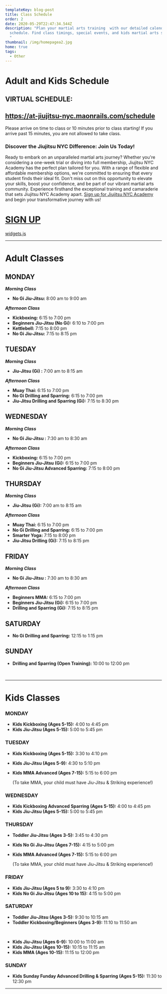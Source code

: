 ```yaml
---
templateKey: blog-post
title: Class Schedule
order: 2
date: 2020-05-29T22:47:34.544Z
description: "Plan your martial arts training  with our detailed calendar
  schedule. Find class timings, special events, and kids martial arts sessions.
  "
thumbnail: /img/homepagea2.jpg
home: true
tags:
  - Other
---
```

# Adult and Kids Schedule

## VIRTUAL SCHEDULE:

## <https://at-jiujitsu-nyc.maonrails.com/schedule>

Please arrive on time to class or 10 minutes prior to class starting!  If you arrive past 15 minutes, you are not allowed to take class.

### Discover the Jiujitsu NYC Difference: Join Us Today!

Ready to embark on an unparalleled martial arts journey? Whether you're considering a one-week trial or diving into full membership, Jiujitsu NYC Academy has the perfect plan tailored for you. With a range of flexible and affordable membership options, we're committed to ensuring that every student finds their ideal fit. Don't miss out on this opportunity to elevate your skills, boost your confidence, and be part of our vibrant martial arts community. Experience firsthand the exceptional training and camaraderie that sets Jiujitsu NYC Academy apart. [Sign up for Jiujitsu NYC Academy](https://www.maonrails.com/signup/member/8s6) and begin your transformative journey with us!

# [SIGN UP](https://www.maonrails.com/signup/member/8s6)


<script src="https://www.maonrails.com/js/widgets.js"></script>

[widgets.js](https://www.maonrails.com/js/widgets.js)
<div class="maonrails-schedule maonrails-frame-container" attr-gym="DL7vA"></div>


<div class="maonrails-booking" attr-gym="DL7vA"></div>


- - -

# Adult Classes

## MONDAY

***Morning Class***

* **No Gi Jiu-Jitsu:** 8:00 am to 9:00 am

***Afternoon Class***

* **Kickboxing:** 6:15 to 7:00 pm
* **Beginners Jiu-Jitsu (No Gi):** 6:10 to 7:00 pm
* **Kettlebell:** 7:15 to 8:00 pm
* **No Gi Jiu-Jitsu:** 7:15 to 8:15 pm

## TUESDAY

***Morning Class***

* **Jiu-Jitsu (Gi) :** 7:00 am to 8:15 am

***Afternoon Class***

* **Muay Thai:** 6:15 to 7:00 pm
* **No Gi Drilling and Sparring:** 6:15 to 7:00 pm
* **Jiu-Jitsu Drilling and Sparring (Gi):** 7:15 to 8:30 pm

## WEDNESDAY

***Morning Class***

* **No Gi Jiu-Jitsu :** 7:30 am to 8:30 am

***Afternoon Class***

* **Kickboxing:** 6:15 to 7:00 pm
* **Beginners Jiu-Jitsu (Gi):** 6:15 to 7:00 pm
* **No Gi Jiu-Jitsu Advanced Sparring:** 7:15 to 8:00 pm

## THURSDAY

***Morning Class***

* **Jiu-Jitsu (Gi):** 7:00 am to 8:15 am

***Afternoon Class***

* **Muay Thai:** 6:15 to 7:00 pm
* **No Gi Drilling and Sparring:** 6:15 to 7:00 pm
* **Smarter Yoga:** 7:15 to 8:00 pm
* **Jiu-Jitsu Drilling (Gi):** 7:15 to 8:15 pm

## FRIDAY

***Morning Class***

* **No Gi Jiu-Jitsu :** 7:30 am to 8:30 am

***Afternoon Class***

* **Beginners MMA:** 6:15 to 7:00 pm
* **Beginners Jiu-Jitsu (Gi):** 6:15 to 7:00 pm
* **Drilling and Sparring (Gi):** 7:15 to 8:15 pm

## SATURDAY

* **No Gi Drilling and Sparring:** 12:15 to 1:15 pm

## SUNDAY

* **Drilling and Sparring (Open Training):** 10:00 to 12:00 pm

<br>

- - -

# Kids Classes

### MONDAY

* **Kids Kickboxing (Ages 5-15):** 4:00 to 4:45 pm
* **Kids Jiu-Jitsu (Ages 5-15):** 5:00 to 5:45 pm

### TUESDAY

* **Kids Kickboxing (Ages 5-15):** 3:30 to 4:10 pm
* **K﻿ids Jiu-Jitsu (Ages 5-9):** 4:30 to 5:10 pm
* **Kids MMA Advanced (Ages 7-15):** 5:15 to 6:00 pm

  (﻿To take MMA, your child must have Jiu-Jitsu & Striking experience!)

### WEDNESDAY

* **Kids Kickboxing Advanced Sparring (Ages 5-15):** 4:00 to 4:45 pm
* **Kids Jiu-Jitsu (Ages 5-15):** 5:00 to 5:45 pm

### THURSDAY

* **Toddler Jiu-Jitsu (Ages 3-5):** 3:45 to 4:30 pm 
* **Kids No Gi Jiu-Jitsu (Ages 7-15):** 4:15 to 5:00 pm 
* **Kids MMA Advanced (Ages 7-15):** 5:15 to 6:00 pm 

  (﻿To take MMA, your child must have Jiu-Jitsu & Striking experience!)

### FRIDAY

* **Kids Jiu-Jitsu (Ages 5 to 9):** 3:30 to 4:10 pm
* **Kids No Gi Jiu-Jitsu (Ages 10 to 15):** 4:15 to 5:00 pm

### SATURDAY

* **Toddler Jiu-Jitsu (Ages 3-5):** 9:30 to 10:15 am
* **Toddler Kickboxing/Beginners (Ages 3-9):** 11:10 to 11:50 am

<br>

* **Kids Jiu-Jitsu (Ages 6-9):** 10:00 to 11:00 am
* **Kids Jiu-Jitsu (Ages 10-15):** 10:15 to 11:15 am
* **Kids MMA (Ages 10-15):** 11:15 to 12:00 pm

### SUNDAY

* **Kids Sunday Funday Advanced Drilling & Sparring (Ages 5-15):** 11:30 to 12:30 pm

<bh>

- - -

<!-- Google tag (gtag.js) - Google Analytics -->

<script async src="https://www.googletagmanager.com/gtag/js?id=UA-4799639-6">
</script>

<script>
  window.dataLayer = window.dataLayer || [];
  function gtag(){dataLayer.push(arguments);}
  gtag('js', new Date());

  gtag('config', 'UA-4799639-6');
</script>